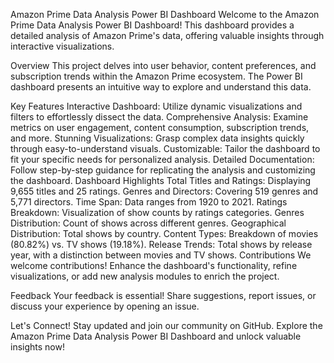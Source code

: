 Amazon Prime Data Analysis Power BI Dashboard
Welcome to the Amazon Prime Data Analysis Power BI Dashboard! This dashboard provides a detailed analysis of Amazon Prime's data, offering valuable insights through interactive visualizations.

Overview
This project delves into user behavior, content preferences, and subscription trends within the Amazon Prime ecosystem. The Power BI dashboard presents an intuitive way to explore and understand this data.

Key Features
Interactive Dashboard: Utilize dynamic visualizations and filters to effortlessly dissect the data.
Comprehensive Analysis: Examine metrics on user engagement, content consumption, subscription trends, and more.
Stunning Visualizations: Grasp complex data insights quickly through easy-to-understand visuals.
Customizable: Tailor the dashboard to fit your specific needs for personalized analysis.
Detailed Documentation: Follow step-by-step guidance for replicating the analysis and customizing the dashboard.
Dashboard Highlights
Total Titles and Ratings: Displaying 9,655 titles and 25 ratings.
Genres and Directors: Covering 519 genres and 5,771 directors.
Time Span: Data ranges from 1920 to 2021.
Ratings Breakdown: Visualization of show counts by ratings categories.
Genres Distribution: Count of shows across different genres.
Geographical Distribution: Total shows by country.
Content Types: Breakdown of movies (80.82%) vs. TV shows (19.18%).
Release Trends: Total shows by release year, with a distinction between movies and TV shows.
Contributions
We welcome contributions! Enhance the dashboard's functionality, refine visualizations, or add new analysis modules to enrich the project.

Feedback
Your feedback is essential! Share suggestions, report issues, or discuss your experience by opening an issue.

Let's Connect!
Stay updated and join our community on GitHub. Explore the Amazon Prime Data Analysis Power BI Dashboard and unlock valuable insights now!
